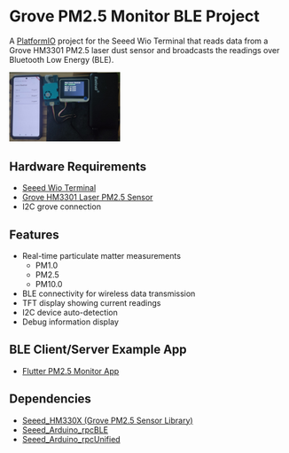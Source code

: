 # Grove PM2.5 Monitor BLE Project

A [PlatformIO](https://platformio.org/project) project for the Seeed Wio Terminal that reads data from a Grove HM3301 PM2.5 laser dust sensor and broadcasts the readings over Bluetooth Low Energy (BLE).

<img src="docs/images/wio_terminal.jpg" alt="drawing" width="200"/>

## Hardware Requirements

- [Seeed Wio Terminal](https://wiki.seeedstudio.com/Wio_Terminal_Intro/)
- [Grove HM3301 Laser PM2.5 Sensor](https://wiki.seeedstudio.com/Grove-Laser_PM2.5_Sensor-HM3301/)
- I2C grove connection

## Features

- Real-time particulate matter measurements
  - PM1.0
  - PM2.5
  - PM10.0
- BLE connectivity for wireless data transmission
- TFT display showing current readings
- I2C device auto-detection
- Debug information display

## BLE Client/Server Example App
- [Flutter PM2.5 Monitor App](https://github.com/IoT-gamer/flutter_pm2_5_monitor_app)

## Dependencies

- [Seeed_HM330X (Grove PM2.5 Sensor Library)](https://github.com/Seeed-Studio/Seeed_PM2_5_sensor_HM3301)
- [Seeed_Arduino_rpcBLE](https://github.com/Seeed-Studio/Seeed_Arduino_rpcBLE)
- [Seeed_Arduino_rpcUnified](https://github.com/Seeed-Studio/Seeed_Arduino_rpcUnified)